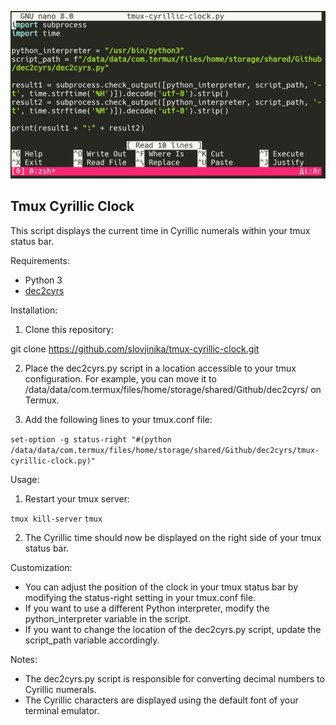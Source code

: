 ![demo](temp.jpg)
## Tmux Cyrillic Clock

This script displays the current time in Cyrillic numerals within your tmux status bar.

Requirements:

* Python 3
* [dec2cyrs](https://github.com/slovjinika/dec2cyrs)

Installation:

1. Clone this repository:

git clone https://github.com/slovjinika/tmux-cyrillic-clock.git

2. Place the dec2cyrs.py script in a location accessible to your tmux configuration. For example, you can move it to /data/data/com.termux/files/home/storage/shared/Github/dec2cyrs/ on Termux.

3. Add the following lines to your tmux.conf file:

`set-option -g status-right "#(python /data/data/com.termux/files/home/storage/shared/Github/dec2cyrs/tmux-cyrillic-clock.py)"`

Usage:

1. Restart your tmux server:

`tmux kill-server`
`tmux`

2. The Cyrillic time should now be displayed on the right side of your tmux status bar.

Customization:

* You can adjust the position of the clock in your tmux status bar by modifying the status-right setting in your tmux.conf file.
* If you want to use a different Python interpreter, modify the python_interpreter variable in the script.
* If you want to change the location of the dec2cyrs.py script, update the script_path variable accordingly.

Notes:

* The dec2cyrs.py script is responsible for converting decimal numbers to Cyrillic numerals.
* The Cyrillic characters are displayed using the default font of your terminal emulator.
